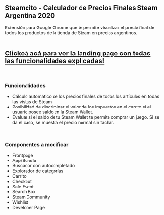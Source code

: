 
## Steamcito - Calculador de Precios Finales Steam Argentina 2020
Extensión para Google Chrome que te permite visualizar el precio final de todos los productos de la tienda de Steam en precios argentinos.<br><br>

## [Clickeá acá para ver la landing page con todas las funcionalidades explicadas!](https://emilianog94.github.io/Steamcito-Precios-Steam-Argentina-Impuestos-Incluidos/landing/index.html)


<br>


### Funcionalidades 
- Cálculo automático de los precios finales de todos los artículos en todas las vistas de Steam
- Posibilidad de discriminar el valor de los impuestos en el carrito si el usuario posee saldo en la Steam Wallet.
- Evaluar si el saldo de tu Steam Wallet te permite comprar un juego. Si se da el caso, se muestra el precio normal sin tachar.

<br>

### Componentes a modificar
- Frontpage
- App/Bundle
- Buscador con autocompletado
- Explorador de categorías
- Carrito 
- Checkout
- Sale Event
- Search Box
- Steam Community
- Wishlist
- Developer Page
